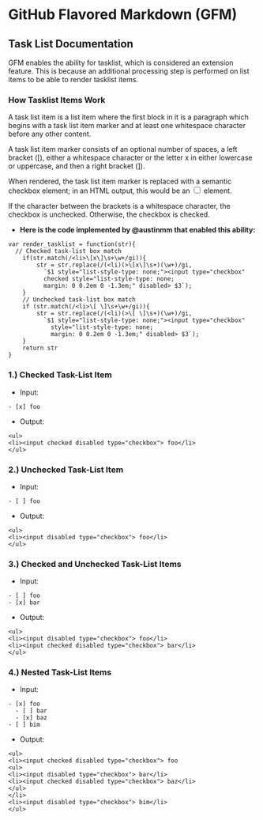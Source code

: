 # GitHub Flavored Markdown (GFM)
## Task List Documentation
GFM enables the ability for tasklist, which is considered an extension feature. This is because an additional processing step is performed on list items to be able to render tasklist items.

### How Tasklist Items Work
A task list item is a list item where the first block in it is a paragraph which begins with a task list item marker and at least one whitespace character before any other content.

A task list item marker consists of an optional number of spaces, a left bracket ([), either a whitespace character or the letter x in either lowercase or uppercase, and then a right bracket (]).

When rendered, the task list item marker is replaced with a semantic checkbox element; in an HTML output, this would be an <input type="checkbox"> element.

If the character between the brackets is a whitespace character, the checkbox is unchecked. Otherwise, the checkbox is checked.

- **Here is the code implemented by @austinmm that enabled this ability:**
```
var render_tasklist = function(str){
  // Checked task-list box match
	if(str.match(/<li>\[x\]\s+\w+/gi)){
        str = str.replace(/(<li)(>\[x\]\s+)(\w+)/gi, 
          `$1 style="list-style-type: none;"><input type="checkbox" 
          checked style="list-style-type: none; 
          margin: 0 0.2em 0 -1.3em;" disabled> $3`);
    }
    // Unchecked task-list box match
    if (str.match(/<li>\[ \]\s+\w+/gi)){
        str = str.replace(/(<li)(>\[ \]\s+)(\w+)/gi, 
          `$1 style="list-style-type: none;"><input type="checkbox" 
            style="list-style-type: none; 
            margin: 0 0.2em 0 -1.3em;" disabled> $3`);
    }
    return str
}
```
### 1.) Checked Task-List Item
- Input:
```
- [x] foo
```
- Output:
```
<ul>
<li><input checked disabled type="checkbox"> foo</li>
</ul>
```

### 2.) Unchecked Task-List Item
- Input:
```
- [ ] foo
```
- Output:
```
<ul>
<li><input disabled type="checkbox"> foo</li>
</ul>
```

### 3.) Checked and Unchecked Task-List Items
- Input:
```
- [ ] foo
- [x] bar
```
- Output:
```
<ul>
<li><input disabled type="checkbox"> foo</li>
<li><input checked disabled type="checkbox"> bar</li>
</ul>
```

### 4.) Nested Task-List Items
- Input:
```
- [x] foo
  - [ ] bar
  - [x] baz
- [ ] bim
```
- Output:
```
<ul>
<li><input checked disabled type="checkbox"> foo
<ul>
<li><input disabled type="checkbox"> bar</li>
<li><input checked disabled type="checkbox"> baz</li>
</ul>
</li>
<li><input disabled type="checkbox"> bim</li>
</ul>
```

